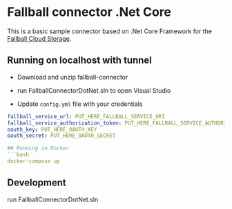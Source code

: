 # Fallball connector .Net Core

This is a basic sample connector based on .Net Core Framework for the [Fallball Cloud Storage](https://github.com/ingrammicro/fallball-service).

## Running on localhost with tunnel

* Download and unzip fallball-connector

* run FallballConnectorDotNet.sln to open Visual Studio

* Update `config.yml` file with your credentials

```yaml
fallball_service_url: PUT_HERE_FALLBALL_SERVICE_URI
fallball_service_authorization_token: PUT_HERE_FALLBALL_SERVICE_AUTHORIZATION_TOKEN
oauth_key: PUT_HERE_OAUTH_KEY
oauth_secret: PUT_HERE_OAUTH_SECRET

## Running in Docker
```bash
docker-compose up
```

## Development
run FallballConnectorDotNet.sln
